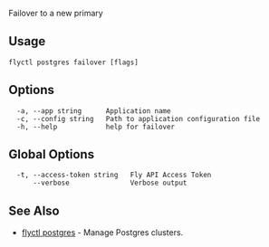Failover to a new primary


## Usage
~~~
flyctl postgres failover [flags]
~~~

## Options

~~~
  -a, --app string      Application name
  -c, --config string   Path to application configuration file
  -h, --help            help for failover
~~~

## Global Options

~~~
  -t, --access-token string   Fly API Access Token
      --verbose               Verbose output
~~~

## See Also

* [flyctl postgres](/docs/flyctl/postgres/)	 - Manage Postgres clusters.


